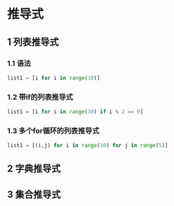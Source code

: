 # 推导式

## 1 列表推导式
### 1.1 语法
```python
list1 = [i for i in range(10)]
```
### 1.2 带if的列表推导式
```python
list1 = [i for i in range(10) if i % 2 == 0]
```
### 1.3 多个for循环的列表推导式
```python
list1 = [(i,j) for i in range(10) for j in range(5)]
```
## 2 字典推导式

## 3 集合推导式

